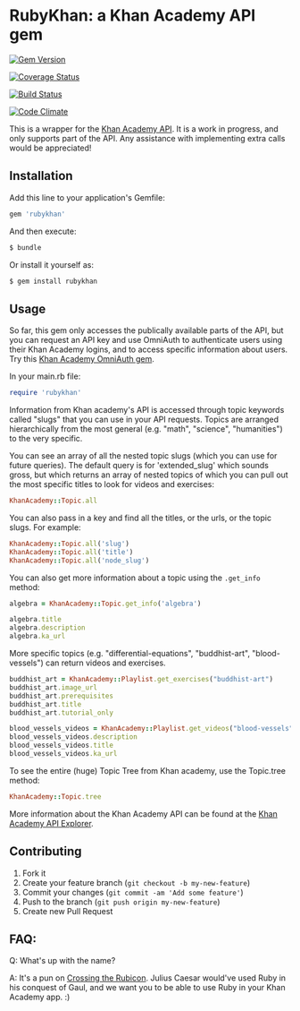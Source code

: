 
# RubyKhan: a Khan Academy API gem


[![Gem Version](https://badge.fury.io/rb/rubykhan.png)](http://badge.fury.io/rb/rubykhan)

[![Coverage Status](https://coveralls.io/repos/dannycrews/rubykhan/badge.png)](https://coveralls.io/r/dannycrews/rubykhan)

[![Build Status](https://travis-ci.org/dannycrews/rubykhan.png?branch=master)](https://travis-ci.org/dannycrews/rubykhan)

[![Code Climate](https://codeclimate.com/github/dannycrews/rubykhan.png)](https://codeclimate.com/github/dannycrews/rubykhan)

This is a wrapper for the [Khan Academy API](http://api-explorer.khanacademy.org/api/v1/).  It is a work in progress, and only supports part of the API.  Any assistance with implementing extra calls would be appreciated!

## Installation

Add this line to your application's Gemfile:

```ruby
gem 'rubykhan'
```

And then execute:

```ruby
$ bundle
```

Or install it yourself as:

```ruby
$ gem install rubykhan
```

## Usage

So far, this gem only accesses the publically available parts of the API, but you can request an API key and use OmniAuth to authenticate users using their Khan Academy logins, and to access specific information about users.  Try this [Khan Academy OmniAuth gem](https://github.com/dipil-saud/omniauth-khan-academy).

In your main.rb file:

```ruby
require 'rubykhan'
```

Information from Khan academy's API is accessed through topic keywords called "slugs" that you can use in your API requests.  Topics are arranged hierarchically from the most general (e.g. "math", "science", "humanities") to the very specific. 


You can see an array of all the nested topic slugs (which you can use for future queries).  The default query is for 'extended_slug' which sounds gross, but which returns an array of nested topics of which you can pull out the most specific titles to look for videos and exercises:

```ruby
KhanAcademy::Topic.all
```

You can also pass in a key and find all the titles, or the urls, or the topic slugs.  For example:

```ruby
KhanAcademy::Topic.all('slug')
KhanAcademy::Topic.all('title')
KhanAcademy::Topic.all('node_slug')
```

You can also get more information about a topic using the `.get_info` method:

```ruby
algebra = KhanAcademy::Topic.get_info('algebra')

algebra.title
algebra.description
algebra.ka_url
```

More specific topics (e.g. "differential-equations", "buddhist-art", "blood-vessels") can return videos and exercises.

```ruby
buddhist_art = KhanAcademy::Playlist.get_exercises("buddhist-art")
buddhist_art.image_url
buddhist_art.prerequisites
buddhist_art.title
buddhist_art.tutorial_only
```

```ruby
blood_vessels_videos = KhanAcademy::Playlist.get_videos("blood-vessels")
blood_vessels_videos.description
blood_vessels_videos.title
blood_vessels_videos.ka_url
```

To see the entire (huge) Topic Tree from Khan academy, use the Topic.tree method:

```ruby
KhanAcademy::Topic.tree
```

More information about the Khan Academy API can be found at the [Khan Academy API Explorer](http://api-explorer.khanacademy.org/api/v1/).

## Contributing

1. Fork it
2. Create your feature branch (`git checkout -b my-new-feature`)
3. Commit your changes (`git commit -am 'Add some feature'`)
4. Push to the branch (`git push origin my-new-feature`)
5. Create new Pull Request

## FAQ: 

Q: What's up with the name?

A: It's a pun on [Crossing the Rubicon](https://www.khanacademy.org/humanities/history/ancient-medieval/Ancient/v/a-tour-through-ancient-rome-in-320-c-e).  Julius Caesar would've used Ruby in his conquest of Gaul, and we want you to be able to use Ruby in your  Khan Academy app.  :)

